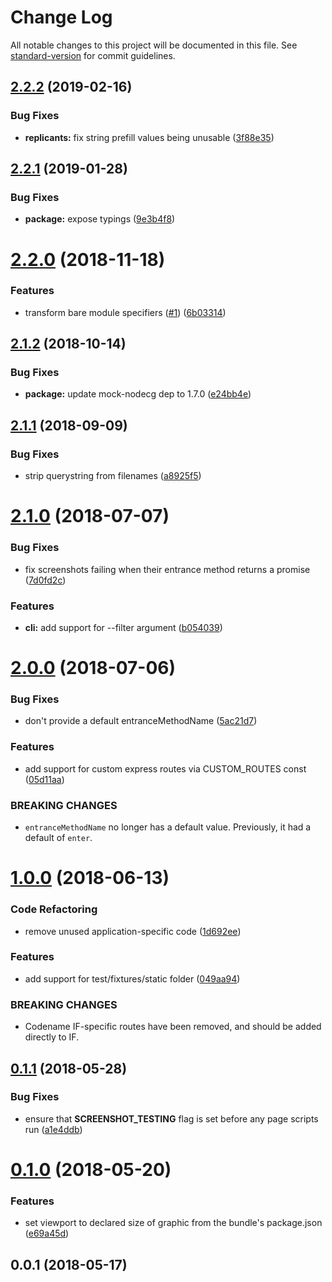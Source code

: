 # Change Log

All notable changes to this project will be documented in this file. See [standard-version](https://github.com/conventional-changelog/standard-version) for commit guidelines.

<a name="2.2.2"></a>
## [2.2.2](https://github.com/nodecg/nodecg-screenshot-tester/compare/v2.2.1...v2.2.2) (2019-02-16)


### Bug Fixes

* **replicants:** fix string prefill values being unusable ([3f88e35](https://github.com/nodecg/nodecg-screenshot-tester/commit/3f88e35))



<a name="2.2.1"></a>
## [2.2.1](https://github.com/nodecg/nodecg-screenshot-tester/compare/v2.2.0...v2.2.1) (2019-01-28)


### Bug Fixes

* **package:** expose typings ([9e3b4f8](https://github.com/nodecg/nodecg-screenshot-tester/commit/9e3b4f8))



<a name="2.2.0"></a>
# [2.2.0](https://github.com/nodecg/nodecg-screenshot-tester/compare/v2.1.2...v2.2.0) (2018-11-18)


### Features

* transform bare module specifiers ([#1](https://github.com/nodecg/nodecg-screenshot-tester/issues/1)) ([6b03314](https://github.com/nodecg/nodecg-screenshot-tester/commit/6b03314))



<a name="2.1.2"></a>
## [2.1.2](https://github.com/nodecg/nodecg-screenshot-tester/compare/v2.1.1...v2.1.2) (2018-10-14)


### Bug Fixes

* **package:** update mock-nodecg dep to 1.7.0 ([e24bb4e](https://github.com/nodecg/nodecg-screenshot-tester/commit/e24bb4e))



<a name="2.1.1"></a>
## [2.1.1](https://github.com/nodecg/nodecg-screenshot-tester/compare/v2.1.0...v2.1.1) (2018-09-09)


### Bug Fixes

* strip querystring from filenames ([a8925f5](https://github.com/nodecg/nodecg-screenshot-tester/commit/a8925f5))



<a name="2.1.0"></a>
# [2.1.0](https://github.com/nodecg/nodecg-screenshot-tester/compare/v2.0.0...v2.1.0) (2018-07-07)


### Bug Fixes

* fix screenshots failing when their entrance method returns a promise ([7d0fd2c](https://github.com/nodecg/nodecg-screenshot-tester/commit/7d0fd2c))


### Features

* **cli:** add support for --filter argument ([b054039](https://github.com/nodecg/nodecg-screenshot-tester/commit/b054039))



<a name="2.0.0"></a>
# [2.0.0](https://github.com/nodecg/nodecg-screenshot-tester/compare/v1.0.0...v2.0.0) (2018-07-06)


### Bug Fixes

* don't provide a default entranceMethodName ([5ac21d7](https://github.com/nodecg/nodecg-screenshot-tester/commit/5ac21d7))


### Features

* add support for custom express routes via CUSTOM_ROUTES const ([05d11aa](https://github.com/nodecg/nodecg-screenshot-tester/commit/05d11aa))


### BREAKING CHANGES

* `entranceMethodName` no longer has a default value. Previously, it had a default of `enter`.



<a name="1.0.0"></a>
# [1.0.0](https://github.com/nodecg/nodecg-screenshot-tester/compare/v0.1.1...v1.0.0) (2018-06-13)


### Code Refactoring

* remove unused application-specific code ([1d692ee](https://github.com/nodecg/nodecg-screenshot-tester/commit/1d692ee))


### Features

* add support for test/fixtures/static folder ([049aa94](https://github.com/nodecg/nodecg-screenshot-tester/commit/049aa94))


### BREAKING CHANGES

* Codename IF-specific routes have been removed, and should be added directly to IF.



<a name="0.1.1"></a>
## [0.1.1](https://github.com/nodecg/nodecg-screenshot-tester/compare/v0.1.0...v0.1.1) (2018-05-28)


### Bug Fixes

* ensure that __SCREENSHOT_TESTING__ flag is set before any page scripts run ([a1e4ddb](https://github.com/nodecg/nodecg-screenshot-tester/commit/a1e4ddb))



<a name="0.1.0"></a>
# [0.1.0](https://github.com/nodecg/nodecg-screenshot-tester/compare/v0.0.1...v0.1.0) (2018-05-20)


### Features

* set viewport to declared size of graphic from the bundle's package.json ([e69a45d](https://github.com/nodecg/nodecg-screenshot-tester/commit/e69a45d))



<a name="0.0.1"></a>
## 0.0.1 (2018-05-17)
